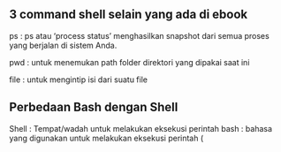 ## 3 command shell selain yang ada di ebook

ps    : ps atau ‘process status’ menghasilkan snapshot dari semua proses yang berjalan di sistem Anda.

pwd   : untuk menemukan path folder direktori yang dipakai saat ini

file   : untuk mengintip isi dari suatu file


## Perbedaan Bash dengan Shell

Shell   : Tempat/wadah untuk melakukan eksekusi perintah
bash    : bahasa yang digunakan untuk melakukan eksekusi perintah (
